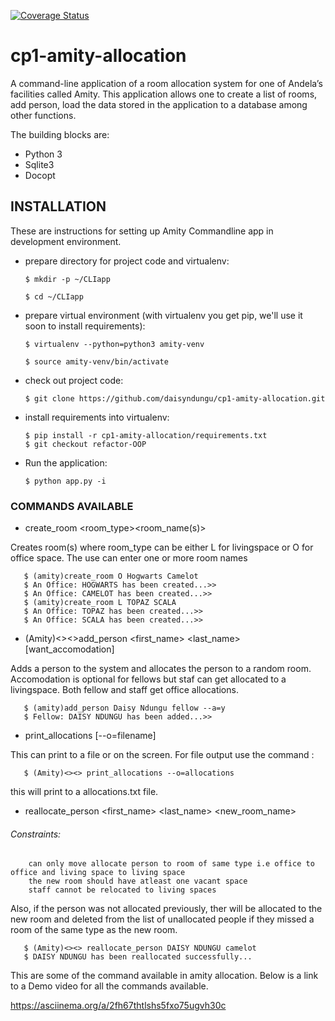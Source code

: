 [![Coverage Status](https://coveralls.io/repos/github/daisyndungu/cp1-amity-allocation/badge.svg?branch=master)](https://coveralls.io/github/daisyndungu/cp1-amity-allocation?branch=master)

# cp1-amity-allocation
A command-line application of a room allocation system for one of Andela’s facilities called Amity. This application allows one to create a list of rooms, add person, load the data stored in the application to a database among other functions.

The building blocks are:
  * Python 3
  * Sqlite3
  * Docopt

## INSTALLATION
These are instructions for setting up Amity Commandline app in development environment.

* prepare directory for project code and virtualenv:

      $ mkdir -p ~/CLIapp

      $ cd ~/CLIapp
* prepare virtual environment (with virtualenv you get pip, we'll use it soon to install requirements):

      $ virtualenv --python=python3 amity-venv

      $ source amity-venv/bin/activate
* check out project code:

      $ git clone https://github.com/daisyndungu/cp1-amity-allocation.git

* install requirements into virtualenv:

      $ pip install -r cp1-amity-allocation/requirements.txt
      $ git checkout refactor-OOP
 * Run the application:

       $ python app.py -i
       
 ### COMMANDS AVAILABLE
 * create_room <room_type><room_name(s)>
 
 Creates room(s) where room_type can be either L for livingspace or O for office space. The use can enter one or more room       names
 
       $ (amity)create_room O Hogwarts Camelot
       $ An Office: HOGWARTS has been created...>>
       $ An Office: CAMELOT has been created...>>
       $ (amity)create_room L TOPAZ SCALA
       $ An Office: TOPAZ has been created...>>
       $ An Office: SCALA has been created...>>
 * (Amity)<><>add_person <first_name> <last_name> <position> [want_accomodation]
  
  Adds a person to the system and allocates the person to a random room. Accomodation is optional for fellows but staf can get   allocated to a livingspace. Both fellow and staff get office allocations.
       
       $ (amity)add_person Daisy Ndungu fellow --a=y
       $ Fellow: DAISY NDUNGU has been added...>>
       
 * print_allocations [--o=filename]
 
 This can print to a file or on the screen. For file output use the command :
       
       $ (Amity)<><> print_allocations --o=allocations
     
 this will print to a allocations.txt file.
 
 * reallocate_person <first_name> <last_name> <new_room_name>
 
 ###### Constraints:

        can only move allocate person to room of same type i.e office to office and living space to living space
        the new room should have atleast one vacant space
        staff cannot be relocated to living spaces
  
Also, if the person was not allocated previously, ther will be allocated to the new room and deleted from the list of unallocated people if they missed a room of the same type as the new room.
       
       $ (Amity)<><> reallocate_person DAISY NDUNGU camelot
       $ DAISY NDUNGU has been reallocated successfully...
      
This are some of the command available in amity allocation. Below is a link to a Demo video for all the commands available.

https://asciinema.org/a/2fh67thtlshs5fxo75ugvh30c

